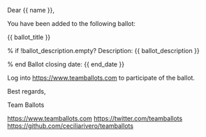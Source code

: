 Dear {{ name }},

You have been added to the following ballot:

{{ ballot_title }}

% if !ballot_description.empty?
Description:
{{ ballot_description }}

% end
Ballot closing date: {{ end_date }}

Log into https://www.teamballots.com to participate of the ballot.

Best regards,

Team Ballots

https://www.teamballots.com
https://twitter.com/teamballots
https://github.com/ceciliarivero/teamballots

